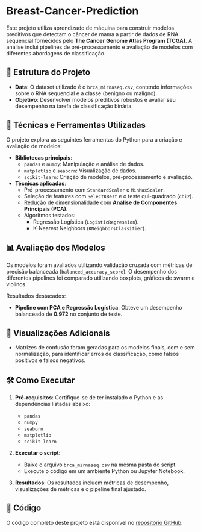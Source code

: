 # Breast-Cancer-Prediction
Este projeto utiliza aprendizado de máquina para construir modelos preditivos que detectam o câncer de mama a partir de dados de RNA sequencial fornecidos pelo **The Cancer Genome Atlas Program (TCGA)**. A análise inclui pipelines de pré-processamento e avaliação de modelos com diferentes abordagens de classificação.

## 📂 Estrutura do Projeto

- **Data**: O dataset utilizado é o `brca_mirnaseq.csv`, contendo informações sobre o RNA sequencial e a classe (benigno ou maligno).
- **Objetivo**: Desenvolver modelos preditivos robustos e avaliar seu desempenho na tarefa de classificação binária.

## 🚀 Técnicas e Ferramentas Utilizadas

O projeto explora as seguintes ferramentas do Python para a criação e avaliação de modelos:

- **Bibliotecas principais**:
  - `pandas` e `numpy`: Manipulação e análise de dados.
  - `matplotlib` e `seaborn`: Visualização de dados.
  - `scikit-learn`: Criação de modelos, pré-processamento e avaliação.
- **Técnicas aplicadas**:
  - Pré-processamento com `StandardScaler` e `MinMaxScaler`.
  - Seleção de features com `SelectKBest` e o teste qui-quadrado (`chi2`).
  - Redução de dimensionalidade com **Análise de Componentes Principais (PCA)**.
  - Algoritmos testados:
    - Regressão Logística (`LogisticRegression`).
    - K-Nearest Neighbors (`KNeighborsClassifier`).

## 📊 Avaliação dos Modelos

Os modelos foram avaliados utilizando validação cruzada com métricas de precisão balanceada (`balanced_accuracy_score`). O desempenho dos diferentes pipelines foi comparado utilizando boxplots, gráficos de swarm e violinos.

Resultados destacados:
- **Pipeline com PCA e Regressão Logística**: Obteve um desempenho balanceado de **0.972** no conjunto de teste.

## 🧩 Visualizações Adicionais

- Matrizes de confusão foram geradas para os modelos finais, com e sem normalização, para identificar erros de classificação, como falsos positivos e falsos negativos.

## 🛠️ Como Executar

1. **Pré-requisitos**:
   Certifique-se de ter instalado o Python e as dependências listadas abaixo:
   - `pandas`
   - `numpy`
   - `seaborn`
   - `matplotlib`
   - `scikit-learn`

2. **Executar o script**:
   - Baixe o arquivo `brca_mirnaseq.csv` na mesma pasta do script.
   - Execute o código em um ambiente Python ou Jupyter Notebook.

3. **Resultados**:
   Os resultados incluem métricas de desempenho, visualizações de métricas e o pipeline final ajustado.

## 📁 Código

O código completo deste projeto está disponível no [repositório GitHub](https://github.com/suzanalop/Breast-Cancer-Prediction).
